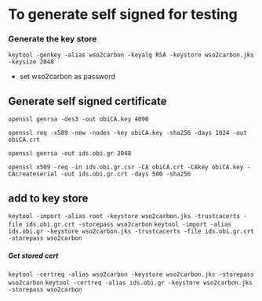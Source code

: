 # To generate self signed for testing

### Generate the key store 

`keytool -genkey -alias wso2carbon -keyalg RSA -keystore wso2carbon.jks -keysize 2048`

* set wso2carbon as password

## Generate self signed certificate
`openssl genrsa -des3 -out obiCA.key 4096`

`openssl req -x509 -new -nodes -key obiCA.key -sha256 -days 1024 -out obiCA.crt`

`openssl genrsa -out ids.obi.gr 2048`

`openssl x509 -req -in ids.obi.gr.csr -CA obiCA.crt -CAkey obiCA.key -CAcreateserial -out ids.obi.gr.crt -days 500 -sha256`

## add to key store

`keytool -import -alias root -keystore wso2carbon.jks -trustcacerts -file ids.obi.gr.crt -storepass wso2carbon`
`keytool -import -alias ids.obi.gr -keystore wso2carbon.jks -trustcacerts -file ids.obi.gr.crt -storepass wso2carbon`

##### Get stored cert 
`keytool -certreq -alias wso2carbon -keystore wso2carbon.jks -storepass wso2carbon`
`keytool -certreq -alias ids.obi.gr -keystore wso2carbon.jks -storepass wso2carbon`

